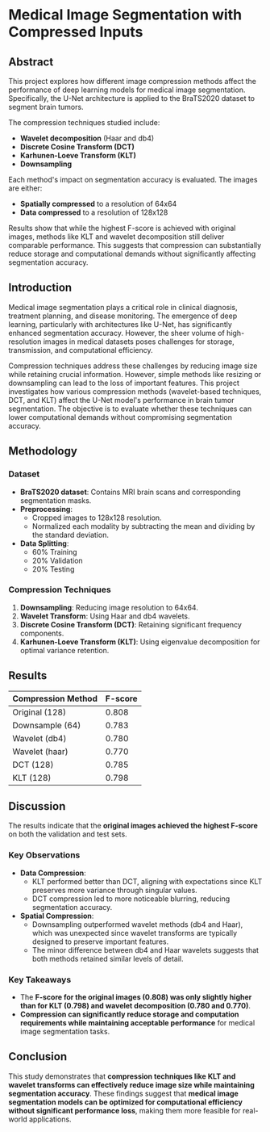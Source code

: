 # Medical Image Segmentation with Compressed Inputs

## Abstract
This project explores how different image compression methods affect the performance of deep learning models for medical image segmentation. Specifically, the U-Net architecture is applied to the BraTS2020 dataset to segment brain tumors. 

The compression techniques studied include:
- **Wavelet decomposition** (Haar and db4)
- **Discrete Cosine Transform (DCT)**
- **Karhunen-Loeve Transform (KLT)**
- **Downsampling**

Each method's impact on segmentation accuracy is evaluated. The images are either:
- **Spatially compressed** to a resolution of 64x64
- **Data compressed** to a resolution of 128x128

Results show that while the highest F-score is achieved with original images, methods like KLT and wavelet decomposition still deliver comparable performance. This suggests that compression can substantially reduce storage and computational demands without significantly affecting segmentation accuracy.

## Introduction
Medical image segmentation plays a critical role in clinical diagnosis, treatment planning, and disease monitoring. The emergence of deep learning, particularly with architectures like U-Net, has significantly enhanced segmentation accuracy. However, the sheer volume of high-resolution images in medical datasets poses challenges for storage, transmission, and computational efficiency.

Compression techniques address these challenges by reducing image size while retaining crucial information. However, simple methods like resizing or downsampling can lead to the loss of important features. This project investigates how various compression methods (wavelet-based techniques, DCT, and KLT) affect the U-Net model's performance in brain tumor segmentation. The objective is to evaluate whether these techniques can lower computational demands without compromising segmentation accuracy.

## Methodology
### Dataset
- **BraTS2020 dataset**: Contains MRI brain scans and corresponding segmentation masks.
- **Preprocessing**:
  - Cropped images to 128x128 resolution.
  - Normalized each modality by subtracting the mean and dividing by the standard deviation.
- **Data Splitting**:
  - 60% Training
  - 20% Validation
  - 20% Testing

### Compression Techniques
1. **Downsampling**: Reducing image resolution to 64x64.
2. **Wavelet Transform**: Using Haar and db4 wavelets.
3. **Discrete Cosine Transform (DCT)**: Retaining significant frequency components.
4. **Karhunen-Loeve Transform (KLT)**: Using eigenvalue decomposition for optimal variance retention.

## Results
| Compression Method | F-score |
|--------------------|---------|
| Original (128)     | 0.808   |
| Downsample (64)    | 0.783   |
| Wavelet (db4)      | 0.780   |
| Wavelet (haar)     | 0.770   |
| DCT (128)          | 0.785   |
| KLT (128)          | 0.798   |

## Discussion
The results indicate that the **original images achieved the highest F-score** on both the validation and test sets.

### Key Observations
- **Data Compression**:
  - KLT performed better than DCT, aligning with expectations since KLT preserves more variance through singular values.
  - DCT compression led to more noticeable blurring, reducing segmentation accuracy.
- **Spatial Compression**:
  - Downsampling outperformed wavelet methods (db4 and Haar), which was unexpected since wavelet transforms are typically designed to preserve important features.
  - The minor difference between db4 and Haar wavelets suggests that both methods retained similar levels of detail.

### Key Takeaways
- The **F-score for the original images (0.808) was only slightly higher than for KLT (0.798) and wavelet decomposition (0.780 and 0.770)**.
- **Compression can significantly reduce storage and computation requirements while maintaining acceptable performance** for medical image segmentation tasks.

## Conclusion
This study demonstrates that **compression techniques like KLT and wavelet transforms can effectively reduce image size while maintaining segmentation accuracy**. These findings suggest that **medical image segmentation models can be optimized for computational efficiency without significant performance loss**, making them more feasible for real-world applications.
